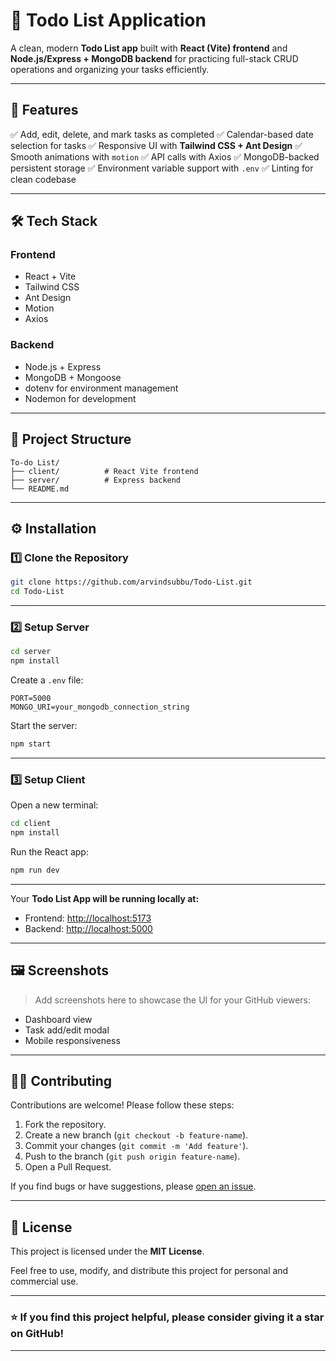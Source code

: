# 📝 Todo List Application

A clean, modern **Todo List app** built with **React (Vite) frontend** and **Node.js/Express + MongoDB backend** for practicing full-stack CRUD operations and organizing your tasks efficiently.

---

## 🚀 Features

✅ Add, edit, delete, and mark tasks as completed
✅ Calendar-based date selection for tasks
✅ Responsive UI with **Tailwind CSS + Ant Design**
✅ Smooth animations with `motion`
✅ API calls with Axios
✅ MongoDB-backed persistent storage
✅ Environment variable support with `.env`
✅ Linting for clean codebase

---

## 🛠️ Tech Stack

### Frontend

* React + Vite
* Tailwind CSS
* Ant Design
* Motion
* Axios

### Backend

* Node.js + Express
* MongoDB + Mongoose
* dotenv for environment management
* Nodemon for development

---

## 📂 Project Structure

```
To-do List/
├── client/          # React Vite frontend
├── server/          # Express backend
└── README.md
```

---

## ⚙️ Installation

### 1️⃣ Clone the Repository

```bash
git clone https://github.com/arvindsubbu/Todo-List.git
cd Todo-List
```

---

### 2️⃣ Setup Server

```bash
cd server
npm install
```

Create a `.env` file:

```
PORT=5000
MONGO_URI=your_mongodb_connection_string
```

Start the server:

```bash
npm start
```

---

### 3️⃣ Setup Client

Open a new terminal:

```bash
cd client
npm install
```

Run the React app:

```bash
npm run dev
```

---

Your **Todo List App will be running locally at:**

* Frontend: [http://localhost:5173](http://localhost:5173)
* Backend: [http://localhost:5000](http://localhost:5000)

---

## 🖼️ Screenshots

> Add screenshots here to showcase the UI for your GitHub viewers:

* Dashboard view
* Task add/edit modal
* Mobile responsiveness

---

## 🧑‍💻 Contributing

Contributions are welcome! Please follow these steps:

1. Fork the repository.
2. Create a new branch (`git checkout -b feature-name`).
3. Commit your changes (`git commit -m 'Add feature'`).
4. Push to the branch (`git push origin feature-name`).
5. Open a Pull Request.

If you find bugs or have suggestions, please [open an issue](https://github.com/arvindsubbu/Todo-List/issues).

---

## 📄 License

This project is licensed under the **MIT License**.

Feel free to use, modify, and distribute this project for personal and commercial use.

---

### ⭐ If you find this project helpful, please consider giving it a star on GitHub!

---


